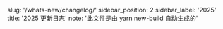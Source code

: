 slug: '/whats-new/changelog/'
sidebar_position: 2
sidebar_label: '2025'
title: '2025 更新日志'
note: '此文件是由 yarn new-build 自动生成的'

